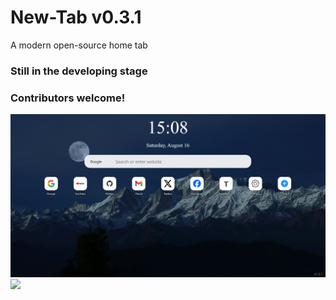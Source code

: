 # New-Tab v0.3.1
A modern open-source home tab
### Still in the developing stage
### Contributors welcome! 
![](images/New%20Tab_1.png)
![](images/New%20Tab_2.png)